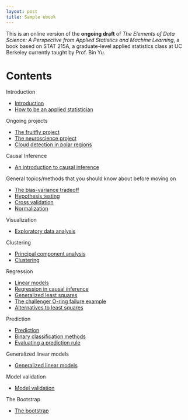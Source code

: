 ```yaml
---
layout: post
title: Sample ebook
---
```


This is an online version of the **ongoing draft** of *The Elements of Data Science: A Perspective from Applied Statistics and Machine Learning*, a book based on STAT 215A, a graduate-level applied statistics class at UC Berkeley currently taught by Prof. Bin Yu.



# Contents #

Introduction

* [Introduction][intro]
* [How to be an applied statistician][how]


Ongoing projects

* [The fruitfly project][fly]
* [The neuroscience project][neuro]
* [Cloud detection in polar regions][cloud]


Causal Inference

* [An introduction to causal inference][causal]


General topics/methods that you should know about before moving on

* [The bias-variance tradeoff][trade]
* [Hypothesis testing][test]
* [Cross validation][cv]
* [Normalization][norm]


Visualization

* [Exploratory data analysis][eda]


Clustering

* [Principal component analysis][pca]
* [Clustering][clust]



Regression

* [Linear models][lin]
* [Regression in causal inference][causalreg]
* [Generalized least squares][gls]
* [The challenger O-ring failure example][oring]
* [Alternatives to least squares][mest]

Prediction

* [Prediction][pred]
* [Binary classification methods][class]
* [Evaluating a prediction rule][eval]


Generalized linear models

* [Generalized linear models][glms]

Model validation

* [Model validation][valid]

The Bootstrap

* [The bootstrap][boot]



[intro]: 0-introduction.html 
[how]: 1-philosophy.html
[fly]: 2-fruitfly.html 
[causal]: 3-causal.html
[eda]: 4-eda.html 
[trade]: 5-tradeoff.html
[test]: 6-testing.html
[cv]: 7-cv.html
[lin]: 8-linear.html
[neuro]: 9-neuro.html
[norm]: 10-normalization.html
[pca]: 11-pca.html
[clust]: 12-clust.html
[pred]: 13-pred.html
[valid]: 14-valid.html
[causalreg]: 15-causalreg.html
[gls]: 16-gls.html
[oring]: 17-oring.html
[mest]: 18-mest.html
[glms]: 19-glms.html
[cloud]: 20-clouds.html
[eval]: 21-evaluation.html
[class]: 22-classification.html
[boot]: 23-bootstrap.html
